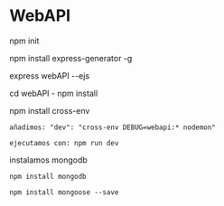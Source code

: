 # WebAPI

npm init

npm install express-generator -g

express webAPI --ejs

cd webAPI - npm install

npm install cross-env

    añadimos: "dev": "cross-env DEBUG=webapi:* nodemon"

    ejecutamos con: npm run dev

instalamos mongodb

    npm install mongodb

    npm install mongoose --save

    